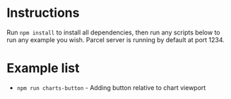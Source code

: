 # Instructions

Run `npm install` to install all dependencies, then run any scripts below to run any example you wish.
Parcel server is running by default at port 1234.

# Example list

-   `npm run charts-button` - Adding button relative to chart viewport
